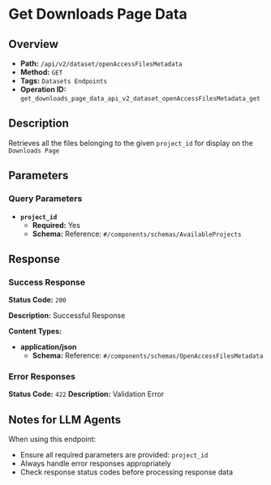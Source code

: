 # Get Downloads Page Data

## Overview
- **Path:** `/api/v2/dataset/openAccessFilesMetadata`
- **Method:** `GET`
- **Tags:** `Datasets Endpoints`
- **Operation ID:** `get_downloads_page_data_api_v2_dataset_openAccessFilesMetadata_get`

## Description
Retrieves all the files belonging to the given `project_id` for display on the `Downloads Page`

## Parameters

### Query Parameters

- **`project_id`**
  - **Required:** Yes
  - **Schema:** Reference: `#/components/schemas/AvailableProjects`

## Response

### Success Response
**Status Code:** `200`

**Description:** Successful Response

**Content Types:**
- **application/json**
  - **Schema:** Reference: `#/components/schemas/OpenAccessFilesMetadata`

### Error Responses

**Status Code:** `422`
**Description:** Validation Error

## Notes for LLM Agents

When using this endpoint:
- Ensure all required parameters are provided: `project_id`
- Always handle error responses appropriately
- Check response status codes before processing response data
